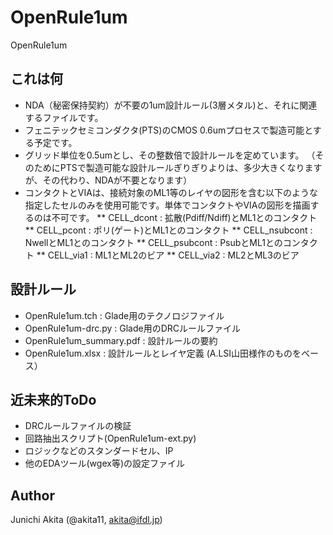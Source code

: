 OpenRule1um
=====

OpenRule1um

## これは何

* NDA（秘密保持契約）が不要の1um設計ルール(3層メタル)と、それに関連するファイルです。
* フェニテックセミコンダクタ(PTS)のCMOS 0.6umプロセスで製造可能とする予定です。
* グリッド単位を0.5umとし、その整数倍で設計ルールを定めています。
（そのためにPTSで製造可能な設計ルールぎりぎりよりは、多少大きくなりますが、その代わり、NDAが不要となります）
* コンタクトとVIAは、接続対象のML1等のレイヤの図形を含む以下のような指定したセルのみを使用可能です。単体でコンタクトやVIAの図形を描画するのは不可です。
** CELL_dcont : 拡散(Pdiff/Ndiff)とML1とのコンタクト
** CELL_pcont : ポリ(ゲート)とML1とのコンタクト
** CELL_nsubcont : NwellとML1とのコンタクト
** CELL_psubcont : PsubとML1とのコンタクト
** CELL_via1 : ML1とML2のビア
** CELL_via2 : ML2とML3のビア

## 設計ルール

* OpenRule1um.tch : Glade用のテクノロジファイル
* OpenRule1um-drc.py : Glade用のDRCルールファイル
* OpenRule1um_summary.pdf : 設計ルールの要約
* OpenRule1um.xlsx : 設計ルールとレイヤ定義 (A.LSI山田様作のものをベース）

## 近未来的ToDo

* DRCルールファイルの検証
* 回路抽出スクリプト(OpenRule1um-ext.py)
* ロジックなどのスタンダードセル、IP
* 他のEDAツール(wgex等)の設定ファイル

## Author

Junichi Akita (@akita11, akita@ifdl.jp)
